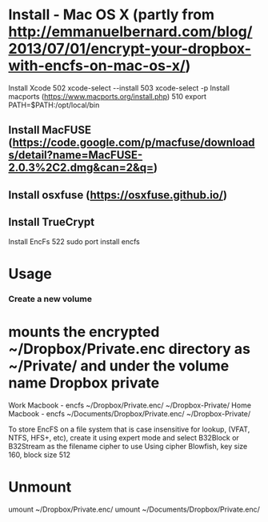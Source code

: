 # Install - Mac OS X (partly from http://emmanuelbernard.com/blog/2013/07/01/encrypt-your-dropbox-with-encfs-on-mac-os-x/)

Install Xcode
  502  xcode-select --install
  503  xcode-select -p
Install macports (https://www.macports.org/install.php)
  510  export PATH=$PATH:/opt/local/bin
## Install MacFUSE (https://code.google.com/p/macfuse/downloads/detail?name=MacFUSE-2.0.3%2C2.dmg&can=2&q=)
## Install osxfuse (https://osxfuse.github.io/)
## Install TrueCrypt
Install EncFs
  522  sudo port install encfs

# Usage

### Create a new volume
# mounts the encrypted ~/Dropbox/Private.enc directory as ~/Private/ and under the volume name Dropbox private
Work Macbook - encfs ~/Dropbox/Private.enc/ ~/Dropbox-Private/ 
Home Macbook - encfs ~/Documents/Dropbox/Private.enc/ ~/Dropbox-Private/ 

To store EncFS on a file system that is case insensitive for lookup,
(VFAT, NTFS, HFS+, etc), create it using expert mode and select B32Block or
B32Stream as the filename cipher to use
Using cipher Blowfish, key size 160, block size 512

# Unmount
umount ~/Dropbox/Private.enc/ 
umount ~/Documents/Dropbox/Private.enc/ 